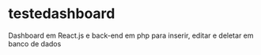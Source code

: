 # testedashboard
Dashboard em React.js e back-end em php para inserir, editar e deletar em banco de dados
